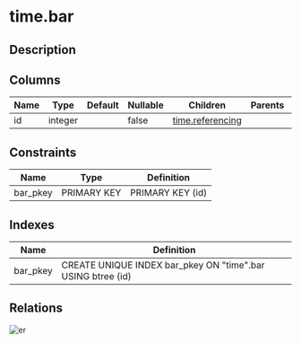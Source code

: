 # time.bar

## Description

## Columns

| Name | Type    | Default | Nullable | Children                                | Parents | Comment |
| ---- | ------- | ------- | -------- | --------------------------------------- | ------- | ------- |
| id   | integer |         | false    | [time.referencing](time.referencing.md) |         |         |

## Constraints

| Name     | Type        | Definition       |
| -------- | ----------- | ---------------- |
| bar_pkey | PRIMARY KEY | PRIMARY KEY (id) |

## Indexes

| Name     | Definition                                                  |
| -------- | ----------------------------------------------------------- |
| bar_pkey | CREATE UNIQUE INDEX bar_pkey ON "time".bar USING btree (id) |

## Relations

![er](time.bar.svg)
